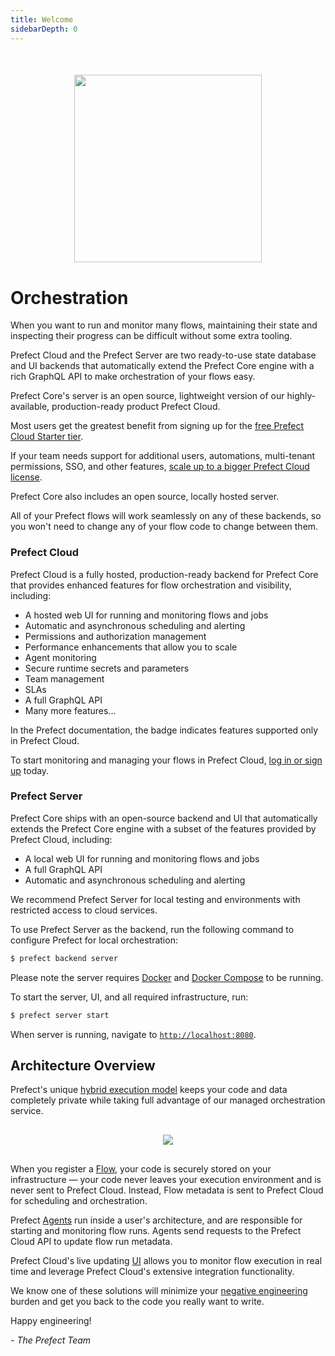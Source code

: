 ```yaml
---
title: Welcome
sidebarDepth: 0
---
```


<div align="center" style="margin-top:50px; margin-bottom:40px;">
    <img src="/illustrations/cloud-illustration.svg"  width=300 >
</div>

# Orchestration

When you want to run and monitor many flows, maintaining their state and inspecting their progress can be difficult without some extra tooling.

Prefect Cloud and the Prefect Server are two ready-to-use state database and UI backends that automatically extend the Prefect Core engine with a rich GraphQL API to make orchestration of your flows easy.

Prefect Core's server is an open source, lightweight version of our highly-available, production-ready product Prefect Cloud.

Most users get the greatest benefit from signing up for the [free Prefect Cloud Starter tier](https://cloud.prefect.io/). 

If your team needs support for additional users, automations, multi-tenant permissions, SSO, and other features, [scale up to a bigger Prefect Cloud license](https://www.prefect.io/pricing/). 

Prefect Core also includes an open source, locally hosted server.

All of your Prefect flows will work seamlessly on any of these backends, so you won't need to change any of your flow code to change between them.

### Prefect Cloud

Prefect Cloud is a fully hosted, production-ready backend for Prefect Core that provides enhanced features for flow orchestration and visibility, including:

- A hosted web UI for running and monitoring flows and jobs
- Automatic and asynchronous scheduling and alerting
- Permissions and authorization management
- Performance enhancements that allow you to scale
- Agent monitoring
- Secure runtime secrets and parameters
- Team management
- SLAs
- A full GraphQL API
- Many more features...

In the Prefect documentation, the <Badge text="Cloud"/> badge indicates features supported only in Prefect Cloud.

To start monitoring and managing your flows in Prefect Cloud, [log in or sign up](https://universal.prefect.io) today.

### Prefect Server

Prefect Core ships with an open-source backend and UI that automatically extends the Prefect Core engine with a subset of the features provided by Prefect Cloud, including:

- A local web UI for running and monitoring flows and jobs
- A full GraphQL API
- Automatic and asynchronous scheduling and alerting

We recommend Prefect Server for local testing and environments with restricted access to cloud services.

To use Prefect Server as the backend, run the following command to configure Prefect for local orchestration:

```bash
$ prefect backend server
``` 

Please note the server requires [Docker](https://www.docker.com/) and [Docker Compose](https://docs.docker.com/compose/install/) to be running.

To start the server, UI, and all required infrastructure, run:

```bash
$ prefect server start
```

When server is running, navigate to [`http://localhost:8080`](http://localhost:8080).

## Architecture Overview

Prefect's unique [hybrid execution model](https://medium.com/the-prefect-blog/the-prefect-hybrid-model-1b70c7fd296) keeps your code and data completely private while taking full advantage of our managed orchestration service.

<div align="center" style="margin-top:30px; margin-bottom:30px;">
    <img src="/prefect_architecture_overview.png" >
</div>

When you register a [Flow](/core/concepts/flows.html), your code is securely stored on your infrastructure &mdash; your code never leaves your execution environment and is never sent to Prefect Cloud. Instead, Flow metadata is sent to Prefect Cloud for scheduling and orchestration.

Prefect [Agents](/orchestration/agents/overview.html) run inside a user's architecture, and are responsible for starting and monitoring flow runs. Agents send requests to the Prefect Cloud API to update flow run metadata.

Prefect Cloud's live updating [UI](/orchestration/ui/dashboard.html#overview) allows you to monitor flow execution in real time and leverage Prefect Cloud's extensive integration functionality.

We know one of these solutions will minimize your [negative engineering](https://medium.com/the-prefect-blog/positive-and-negative-data-engineering-a02cb497583d) burden and get you back to the code you really want to write.

Happy engineering!

_- The Prefect Team_
